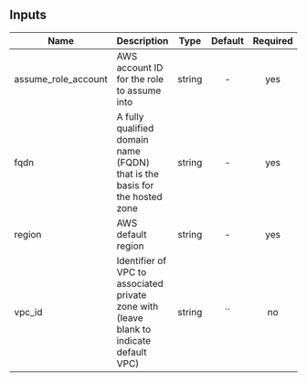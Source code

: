 ## Inputs

| Name | Description | Type | Default | Required |
|------|-------------|:----:|:-----:|:-----:|
| assume\_role\_account | AWS account ID for the role to assume into | string | - | yes |
| fqdn | A fully qualified domain name (FQDN) that is the basis for the hosted zone | string | - | yes |
| region | AWS default region | string | - | yes |
| vpc\_id | Identifier of VPC to associated private zone with (leave blank to indicate default VPC) | string | `` | no |

